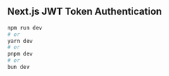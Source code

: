 ## Next.js JWT Token Authentication

```bash
npm run dev
# or
yarn dev
# or
pnpm dev
# or
bun dev
```
